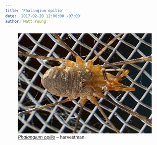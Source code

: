 ```yaml
---
title: 'Phalangium opilio'
date: '2017-02-20 12:00:00 -07:00'
author: Matt Young
---
```

<figure>
<img src="/uploads/2017/DSC01124_Harvestman_Phalangium_opilio_600.jpg" alt="Harvestman"/>
<figcaption>
<a href="https://en.wikipedia.org/wiki/Phalangium_opilio"><i>Phalangium opilio</i></a> &ndash; harvestman. 
</figcaption>
</figure>

